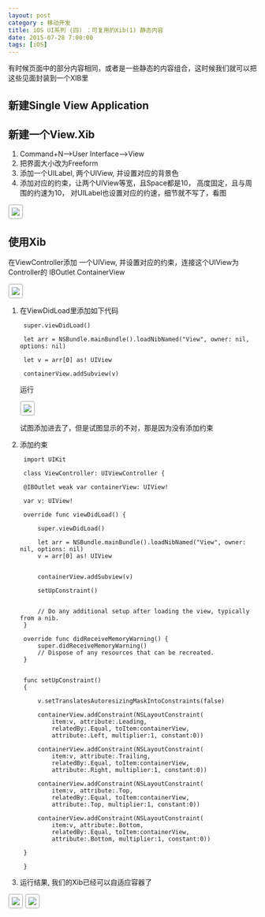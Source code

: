 ```yaml
---
layout: post
category : 移动开发
title: iOS UI系列 (四) ：可复用的Xib(1) 静态内容 
date: 2015-07-28 7:00:00
tags: [iOS]
---
```

<style>
img {
  max-width: 700px;
  border: solid 2px #ccc;
  padding: 5px;
  border-radius:5px;
}
</style>




有时候页面中的部分内容相同，或者是一些静态的内容组合，这时候我们就可以把这些见面封装到一个XIB里

## 新建Single View Application

## 新建一个View.Xib

1. Command+N-->User Interface-->View
2. 把界面大小改为Freeform
3. 添加一个UILabel, 两个UIView, 并设置对应的背景色
4. 添加对应的约束，让两个UIView等宽，且Space都是10， 高度固定，且与周围的约速为10， 对UILabel也设置对应的约速，细节就不写了，看图

<img class="img-responsive" src="https://cdn.jsdelivr.net/gh/wangdeshui/blogpics@master/ios/UI/4/1.png" />


## 使用Xib

在ViewController添加 一个UIView, 并设置对应的约束，连接这个UIView为Controller的 IBOutlet ContainerView


<img class="img-responsive" src="https://cdn.jsdelivr.net/gh/wangdeshui/blogpics@master/ios/UI/4/2.png" />

1. 在ViewDidLoad里添加如下代码


		super.viewDidLoad()
		        
		let arr = NSBundle.mainBundle().loadNibNamed("View", owner: nil, options: nil)

		let v = arr[0] as! UIView
		        
		containerView.addSubview(v)


	运行

	<img class="img-responsive" src="https://cdn.jsdelivr.net/gh/wangdeshui/blogpics@master/ios/UI/4/3.png" />

	试图添加进去了，但是试图显示的不对，那是因为没有添加约束
	
2. 添加约束



		import UIKit

		class ViewController: UIViewController {
    
	    @IBOutlet weak var containerView: UIView!
	    
	    var v: UIView!
	    
	    override func viewDidLoad() {
	        
	        super.viewDidLoad()
	        
	        let arr = NSBundle.mainBundle().loadNibNamed("View", owner: nil, options: nil)
	        v = arr[0] as! UIView
	        
	        
	        containerView.addSubview(v)
	        
	        setUpConstraint()
	        
	        
	        // Do any additional setup after loading the view, typically from a nib.
	    }
	    
	    override func didReceiveMemoryWarning() {
	        super.didReceiveMemoryWarning()
	        // Dispose of any resources that can be recreated.
	    }
	    
	    
	    func setUpConstraint()
	    {
	        
	        v.setTranslatesAutoresizingMaskIntoConstraints(false)
	        
	        containerView.addConstraint(NSLayoutConstraint(
	            item:v, attribute:.Leading,
	            relatedBy:.Equal, toItem:containerView,
	            attribute:.Left, multiplier:1, constant:0))
	        
	        containerView.addConstraint(NSLayoutConstraint(
	            item:v, attribute:.Trailing,
	            relatedBy:.Equal, toItem:containerView,
	            attribute:.Right, multiplier:1, constant:0))
	        
	        containerView.addConstraint(NSLayoutConstraint(
	            item:v, attribute:.Top,
	            relatedBy:.Equal, toItem:containerView,
	            attribute:.Top, multiplier:1, constant:0))
	        
	        containerView.addConstraint(NSLayoutConstraint(
	            item:v, attribute:.Bottom,
	            relatedBy:.Equal, toItem:containerView,
	            attribute:.Bottom, multiplier:1, constant:0))
	        
	    }	    
	    
		}

	
3. 运行结果, 我们的Xib已经可以自适应容器了

<img class="img-responsive" src="https://cdn.jsdelivr.net/gh/wangdeshui/blogpics@master/ios/UI/4/4.png" />
<img  class="img-responsive" src="https://cdn.jsdelivr.net/gh/wangdeshui/blogpics@master/ios/UI/4/5.png"/>


    
    
